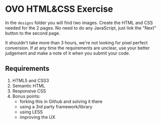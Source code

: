 # OVO HTML&CSS Exercise #
In the ```designs``` folder you will find two images. Create the HTML and CSS needed for the 2 pages. No need to do any JavaScript, just link the "Next" button to the second page.

It shouldn't take more than 3 hours, we're not looking for pixel perfect conversion. If at any time the requirements are unclear, use your better judgement and make a note of it when you submit your code.

## Requirements ##
1. HTML5 and CSS3
2. Semantic HTML
3. Responsive CSS
4. Bonus points:
    * forking this in Github and solving it there
    * using a 3rd party framework/library
    * using LESS
    * improving the UX
